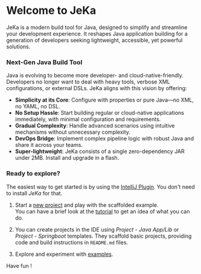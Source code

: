 # Welcome to JeKa

JeKa is a modern build tool for Java, designed to simplify and streamline your development experience. It reshapes Java application building for a generation of developers seeking lightweight, accessible, yet powerful solutions.

### Next-Gen Java Build Tool
Java is evolving to become more developer- and cloud-native-friendly. Developers no longer want to deal with heavy tools, 
verbose XML configurations, or external DSLs. JeKa aligns with this vision by offering:

- **Simplicity at its Core**: Configure with properties or pure Java—no XML, no YAML, no DSL.
- **No Setup Hassle**: Start building regular or cloud-native applications immediately, with minimal configuration and requirements.
- **Gradual Complexity**: Handle advanced scenarios using intuitive mechanisms without unnecessary complexity.
- **DevOps Bridge**: Implement complex pipeline logic with robust Java and share it across your teams.
- **Super-lightweight**: JeKa consists of a single zero-dependency JAR under 2MB. Install and upgrade in a flash.


### Ready to explore?

The easiest way to get started is by using the [IntelliJ Plugin](https://plugins.jetbrains.com/plugin/24505-jeka). 
You don't need to install *JeKa* for that.

1. Start a [new project](images/new-project-snapshot.png) and play with the scaffolded example.  
You can have a brief look at the [tutorial](tutorials/getting-started.md) to get an idea of what you can do.

2. You can create projects in the IDE using *Project - Java App/Lib* or *Project - Springboot* templates. They scaffold basic projects, providing code and build instructions in `README.md` files.

3. Explore and experiment with  [examples](examples.md).

Have fun !
